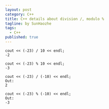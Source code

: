 ```yaml
---
layout: post
category: C++
title: C++ details about division /, modulo % 
tagline: by SunHaozhe
tags: 
  - C++
published: true
---
```


```
cout << (-23) / 10 << endl;
-2
```

```
cout << (-23) % 10 << endl;
-3
```

```
cout << (-23) / (-10) << endl;
Out:
2
```

```
cout << (-23) % (-10) << endl;
Out:
-3
```




